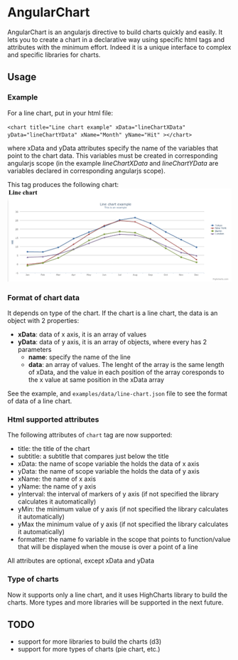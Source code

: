 # AngularChart

AngularChart is an angularjs directive to build charts quickly and easily. 
It lets you to create a chart in a declarative way using specific html tags and attributes with the minimum effort. Indeed it is a unique interface to complex and specific libraries for charts.

## Usage 

### Example
For a line chart, put in your html file:

`
<chart title="Line chart example" xData="lineChartXData" yData="lineChartYData" xName="Month" yName="Hit" ></chart>
`

where xData and yData attributes specify the name of the variables that point to the chart data. This variables must be created in corresponding angularjs scope (in the example *lineChartXData* and *lineChartYData* are variables declared in corresponding angularjs scope).

This tag produces the following chart:
![Example image](https://github.com/bitliner/AngularChart/raw/master/examples/img/screenshot.png "Example image")

### Format of chart data

It depends on type of the chart.
If the chart is a line chart, the data is an object with 2 properties:
* **xData**: data of x axis, it is an array of values
* **yData**: data of y axis, it is an array of objects, where every has 2 parameters
  * **name**: specify the name of the line 
  * **data**: an array of values. The lenght of the array is the same length of xData, and the value in each position of the array coresponds to the x value at same position in the xData array

See the example, and `examples/data/line-chart.json` file to see the format of data of a line chart.

### Html supported attributes

The following attributes of `chart` tag are now supported:
* title: the title of the chart
* subtitle: a subtitle that compares just below the title
* xData: the name of scope variable the holds the data of x axis
* yData: the name of scope variable the holds the data of y axis
* xName: the name of x axis
* yName: the name of y axis
* yInterval: the interval of markers of y axis (if not specified the library calculates it automatically)
* yMin: the minimum value of y axis (if not specified the library calculates it automatically)
* yMax the minimum value of y axis (if not specified the library calculates it automatically)
* formatter: the name fo variable in the scope that points to function/value that will be displayed when the mouse is over a point of a line

All attributes are optional, except xData and yData

### Type of charts

Now it supports only a line chart, and it uses HighCharts library to build the charts. More types and more libraries will be supported in the next future.

## TODO

* support for more libraries to build the charts (d3)
* support for more types of charts (pie chart, etc.)


